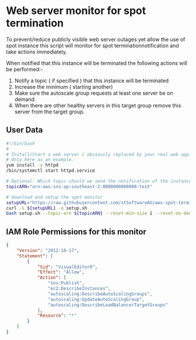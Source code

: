 # Web server monitor for spot termination

To prevent/reduce ​publicly visible web server outages yet allow the use of spot instance this script will monitor for spot termination ​notification and take actions immediately.

When notified that this instance will be terminated the following actions will be performed:-
1. Notify a topic ( if specified ) that this instance will be terminated
2. Increase the minimum ( starting another)
3. Make sure the autoscale group requests at least one server be on demand.
4. When there are other healthy servers in this target group remove this server from the target group.

## User Data
```bash
#!/bin/bash
#
# Install/Start a web server ( obviously replaced by your real web application)
# Only here as an example.
yum install -y httpd
/bin/systemctl start httpd.service

# Optional: Which topic should we send the notification of the instance is about to be terminated.
topicARN="arn:aws:sns:ap-southeast-2:0000000000000:test"

# download and setup the spot monitor
setupURL="https://raw.githubusercontent.com/stSoftwareAU/aws-spot-termination-monitor/master/setup.sh"
curl -s ${setupURL} -o setup.sh
bash setup.sh --topic-arn ${topicARN} --reset-min-size 1 --reset-on-demand-base-capacity 0
```

## IAM Role Permissions for this monitor
```JSON
{
    "Version": "2012-10-17",
    "Statement": [
        {
            "Sid": "VisualEditor0",
            "Effect": "Allow",
            "Action": [
                "sns:Publish",
                "ec2:DescribeInstances",
                "autoscaling:DescribeAutoScalingGroups",
                "autoscaling:UpdateAutoScalingGroup",
                "autoscaling:DescribeLoadBalancerTargetGroups"
            ],
            "Resource": "*"
        }
    ]
}
```
